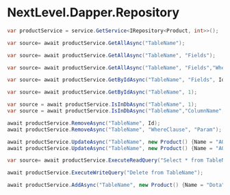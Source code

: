 # NextLevel.Dapper.Repository
```csharp
var productService = service.GetService<IRepository<Product, int>>();
```
```csharp
var source= await productService.GetAllAsync("TableName");
```
```csharp
var source= await productService.GetAllAsync("TableName", "Fields");
```
```csharp
var source= await productService.GetAllAsync("TableName", "Fields","WhereClause","Param"); 
```
```csharp
var source= await productService.GetByIdAsync("TableName", "Fields", Id);
```
```csharp
var source= await productService.GetByIdAsync("TableName", 1);
```

```csharp
var source = await productService.IsInDbAsync("TableName", 1);
var source = await productService.IsInDbAsync("TableName","ColumnName","Param");
```

```csharp
await productService.RemoveAsync("TableName", Id);
await productService.RemoveAsync("TableName", "WhereClause", "Param");

 ```
```csharp
await productService.UpdateAsync("TableName", new Product() {Name = "AOM"});
await productService.UpdateAsync("TableName", new Product() {Name = "AOM"}, Id);
 ```

 ```csharp
 var source= await productService.ExecuteReadQuery("Select * from TableName");
 ```

 ```csharp
await productService.ExecuteWriteQuery("Delete from TableName");
 ```
 ```csharp
await productService.AddAsync("TableName", new Product() {Name = "Dota"});
 ```


